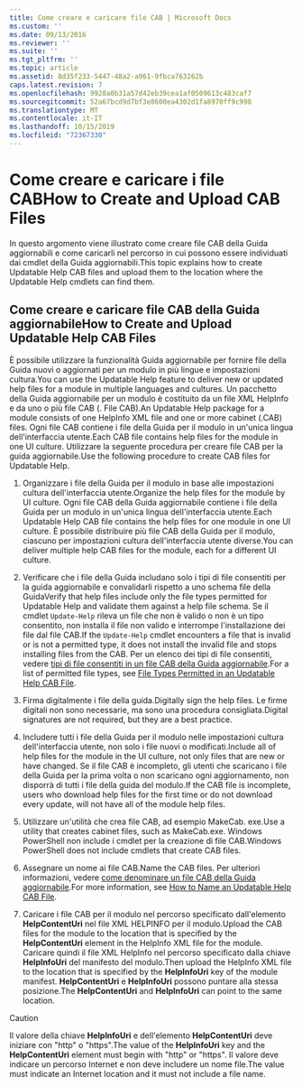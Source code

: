 ```yaml
---
title: Come creare e caricare file CAB | Microsoft Docs
ms.custom: ''
ms.date: 09/13/2016
ms.reviewer: ''
ms.suite: ''
ms.tgt_pltfrm: ''
ms.topic: article
ms.assetid: 8d35f233-5447-48a2-a961-9fbca763262b
caps.latest.revision: 7
ms.openlocfilehash: 9928a0b31a57d42eb39cea1af0509613c483caf7
ms.sourcegitcommit: 52a67bcd9d7bf3e8600ea4302d1fa8970ff9c998
ms.translationtype: MT
ms.contentlocale: it-IT
ms.lasthandoff: 10/15/2019
ms.locfileid: "72367330"
---
```

# <a name="how-to-create-and-upload-cab-files"></a><span data-ttu-id="bb12a-102">Come creare e caricare i file CAB</span><span class="sxs-lookup"><span data-stu-id="bb12a-102">How to Create and Upload CAB Files</span></span>

<span data-ttu-id="bb12a-103">In questo argomento viene illustrato come creare file CAB della Guida aggiornabili e come caricarli nel percorso in cui possono essere individuati dai cmdlet della Guida aggiornabili.</span><span class="sxs-lookup"><span data-stu-id="bb12a-103">This topic explains how to create Updatable Help CAB files and upload them to the location where the Updatable Help cmdlets can find them.</span></span>

## <a name="how-to-create-and-upload-updatable-help-cab-files"></a><span data-ttu-id="bb12a-104">Come creare e caricare file CAB della Guida aggiornabile</span><span class="sxs-lookup"><span data-stu-id="bb12a-104">How to Create and Upload Updatable Help CAB Files</span></span>

<span data-ttu-id="bb12a-105">È possibile utilizzare la funzionalità Guida aggiornabile per fornire file della Guida nuovi o aggiornati per un modulo in più lingue e impostazioni cultura.</span><span class="sxs-lookup"><span data-stu-id="bb12a-105">You can use the Updatable Help feature to deliver new or updated help files for a module in multiple languages and cultures.</span></span> <span data-ttu-id="bb12a-106">Un pacchetto della Guida aggiornabile per un modulo è costituito da un file XML HelpInfo e da uno o più file CAB (. File CAB).</span><span class="sxs-lookup"><span data-stu-id="bb12a-106">An Updatable Help package for a module consists of one HelpInfo XML file and one or more cabinet (.CAB) files.</span></span> <span data-ttu-id="bb12a-107">Ogni file CAB contiene i file della Guida per il modulo in un'unica lingua dell'interfaccia utente.</span><span class="sxs-lookup"><span data-stu-id="bb12a-107">Each CAB file contains help files for the module in one UI culture.</span></span> <span data-ttu-id="bb12a-108">Utilizzare la seguente procedura per creare file CAB per la guida aggiornabile.</span><span class="sxs-lookup"><span data-stu-id="bb12a-108">Use the following procedure to create CAB files for Updatable Help.</span></span>

1. <span data-ttu-id="bb12a-109">Organizzare i file della Guida per il modulo in base alle impostazioni cultura dell'interfaccia utente.</span><span class="sxs-lookup"><span data-stu-id="bb12a-109">Organize the help files for the module by UI culture.</span></span> <span data-ttu-id="bb12a-110">Ogni file CAB della Guida aggiornabile contiene i file della Guida per un modulo in un'unica lingua dell'interfaccia utente.</span><span class="sxs-lookup"><span data-stu-id="bb12a-110">Each Updatable Help CAB file contains the help files for one module in one UI culture.</span></span> <span data-ttu-id="bb12a-111">È possibile distribuire più file CAB della Guida per il modulo, ciascuno per impostazioni cultura dell'interfaccia utente diverse.</span><span class="sxs-lookup"><span data-stu-id="bb12a-111">You can deliver multiple help CAB files for the module, each for a different UI culture.</span></span>

2. <span data-ttu-id="bb12a-112">Verificare che i file della Guida includano solo i tipi di file consentiti per la guida aggiornabile e convalidarli rispetto a uno schema file della Guida</span><span class="sxs-lookup"><span data-stu-id="bb12a-112">Verify that help files include only the file types permitted for Updatable Help and validate them against a help file schema.</span></span> <span data-ttu-id="bb12a-113">Se il cmdlet `Update-Help` rileva un file che non è valido o non è un tipo consentito, non installa il file non valido e interrompe l'installazione dei file dal file CAB.</span><span class="sxs-lookup"><span data-stu-id="bb12a-113">If the `Update-Help` cmdlet encounters a file that is invalid or is not a permitted type, it does not install the invalid file and stops installing files from the CAB.</span></span> <span data-ttu-id="bb12a-114">Per un elenco dei tipi di file consentiti, vedere [tipi di file consentiti in un file CAB della Guida aggiornabile](./file-types-permitted-in-an-updatable-help-cab-file.md).</span><span class="sxs-lookup"><span data-stu-id="bb12a-114">For a list of permitted file types, see [File Types Permitted in an Updatable Help CAB File](./file-types-permitted-in-an-updatable-help-cab-file.md).</span></span>

3. <span data-ttu-id="bb12a-115">Firma digitalmente i file della guida.</span><span class="sxs-lookup"><span data-stu-id="bb12a-115">Digitally sign the help files.</span></span> <span data-ttu-id="bb12a-116">Le firme digitali non sono necessarie, ma sono una procedura consigliata.</span><span class="sxs-lookup"><span data-stu-id="bb12a-116">Digital signatures are not required, but they are a best practice.</span></span>

4. <span data-ttu-id="bb12a-117">Includere tutti i file della Guida per il modulo nelle impostazioni cultura dell'interfaccia utente, non solo i file nuovi o modificati.</span><span class="sxs-lookup"><span data-stu-id="bb12a-117">Include all of help files for the module in the UI culture, not only files that are new or have changed.</span></span> <span data-ttu-id="bb12a-118">Se il file CAB è incompleto, gli utenti che scaricano i file della Guida per la prima volta o non scaricano ogni aggiornamento, non disporrà di tutti i file della guida del modulo.</span><span class="sxs-lookup"><span data-stu-id="bb12a-118">If the CAB file is incomplete, users who download help files for the first time or do not download every update, will not have all of the module help files.</span></span>

5. <span data-ttu-id="bb12a-119">Utilizzare un'utilità che crea file CAB, ad esempio MakeCab. exe.</span><span class="sxs-lookup"><span data-stu-id="bb12a-119">Use a utility that creates cabinet files, such as MakeCab.exe.</span></span> <span data-ttu-id="bb12a-120">Windows PowerShell non include i cmdlet per la creazione di file CAB.</span><span class="sxs-lookup"><span data-stu-id="bb12a-120">Windows PowerShell does not include cmdlets that create CAB files.</span></span>

6. <span data-ttu-id="bb12a-121">Assegnare un nome ai file CAB.</span><span class="sxs-lookup"><span data-stu-id="bb12a-121">Name the CAB files.</span></span> <span data-ttu-id="bb12a-122">Per ulteriori informazioni, vedere [come denominare un file CAB della Guida aggiornabile](./how-to-name-an-updatable-help-cab-file.md).</span><span class="sxs-lookup"><span data-stu-id="bb12a-122">For more information, see [How to Name an Updatable Help CAB File](./how-to-name-an-updatable-help-cab-file.md).</span></span>

7. <span data-ttu-id="bb12a-123">Caricare i file CAB per il modulo nel percorso specificato dall'elemento **HelpContentUri** nel file XML HELPINFO per il modulo.</span><span class="sxs-lookup"><span data-stu-id="bb12a-123">Upload the CAB files for the module to the location that is specified by the **HelpContentUri** element in the HelpInfo XML file for the module.</span></span> <span data-ttu-id="bb12a-124">Caricare quindi il file XML HelpInfo nel percorso specificato dalla chiave **HelpInfoUri** del manifesto del modulo.</span><span class="sxs-lookup"><span data-stu-id="bb12a-124">Then upload the HelpInfo XML file to the location that is specified by the **HelpInfoUri** key of the module manifest.</span></span> <span data-ttu-id="bb12a-125">**HelpContentUri** e **HelpInfoUri** possono puntare alla stessa posizione.</span><span class="sxs-lookup"><span data-stu-id="bb12a-125">The **HelpContentUri** and **HelpInfoUri** can point to the same location.</span></span>

> [!CAUTION]
> <span data-ttu-id="bb12a-126">Il valore della chiave **HelpInfoUri** e dell'elemento **HelpContentUri** deve iniziare con "http" o "https".</span><span class="sxs-lookup"><span data-stu-id="bb12a-126">The value of the **HelpInfoUri** key and the **HelpContentUri** element must begin with "http" or "https".</span></span> <span data-ttu-id="bb12a-127">Il valore deve indicare un percorso Internet e non deve includere un nome file.</span><span class="sxs-lookup"><span data-stu-id="bb12a-127">The value must indicate an Internet location and it must not include a file name.</span></span>